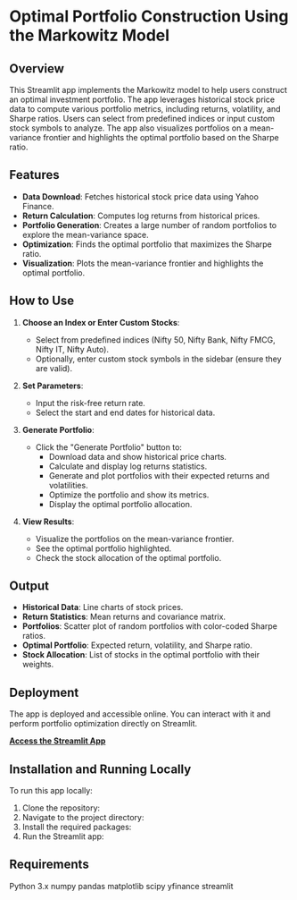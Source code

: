 # Optimal Portfolio Construction Using the Markowitz Model

## Overview

This Streamlit app implements the Markowitz model to help users construct an optimal investment portfolio. The app leverages historical stock price data to compute various portfolio metrics, including returns, volatility, and Sharpe ratios. Users can select from predefined indices or input custom stock symbols to analyze. The app also visualizes portfolios on a mean-variance frontier and highlights the optimal portfolio based on the Sharpe ratio.

## Features

- **Data Download**: Fetches historical stock price data using Yahoo Finance.
- **Return Calculation**: Computes log returns from historical prices.
- **Portfolio Generation**: Creates a large number of random portfolios to explore the mean-variance space.
- **Optimization**: Finds the optimal portfolio that maximizes the Sharpe ratio.
- **Visualization**: Plots the mean-variance frontier and highlights the optimal portfolio.

## How to Use

1. **Choose an Index or Enter Custom Stocks**:
   - Select from predefined indices (Nifty 50, Nifty Bank, Nifty FMCG, Nifty IT, Nifty Auto).
   - Optionally, enter custom stock symbols in the sidebar (ensure they are valid).

2. **Set Parameters**:
   - Input the risk-free return rate.
   - Select the start and end dates for historical data.

3. **Generate Portfolio**:
   - Click the "Generate Portfolio" button to:
     - Download data and show historical price charts.
     - Calculate and display log returns statistics.
     - Generate and plot portfolios with their expected returns and volatilities.
     - Optimize the portfolio and show its metrics.
     - Display the optimal portfolio allocation.

4. **View Results**:
   - Visualize the portfolios on the mean-variance frontier.
   - See the optimal portfolio highlighted.
   - Check the stock allocation of the optimal portfolio.

## Output

- **Historical Data**: Line charts of stock prices.
- **Return Statistics**: Mean returns and covariance matrix.
- **Portfolios**: Scatter plot of random portfolios with color-coded Sharpe ratios.
- **Optimal Portfolio**: Expected return, volatility, and Sharpe ratio.
- **Stock Allocation**: List of stocks in the optimal portfolio with their weights.

## Deployment

The app is deployed and accessible online. You can interact with it and perform portfolio optimization directly on Streamlit.


[**Access the Streamlit App**](https://markowitzmodel-portfolio.streamlit.app/)

## Installation and Running Locally

To run this app locally:

1. Clone the repository:
2. Navigate to the project directory:
3. Install the required packages:
4. Run the Streamlit app:

## Requirements

Python 3.x
numpy
pandas
matplotlib
scipy
yfinance
streamlit
